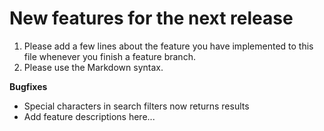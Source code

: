 # New features for the next release


1. Please add a few lines about the feature you have implemented to 
   this file whenever you finish a feature branch.
2. Please use the Markdown syntax.

**Bugfixes**
* Special characters in search filters now returns results
* Add feature descriptions here...
